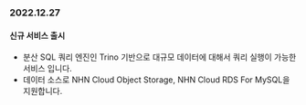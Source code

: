 ### 2022.12.27

#### 신규 서비스 출시

* 분산 SQL 쿼리 엔진인 Trino 기반으로 대규모 데이터에 대해서 쿼리 실행이 가능한 서비스 입니다.
* 데이터 소스로 NHN Cloud Object Storage, NHN Cloud RDS For MySQL을 지원합니다.
